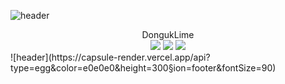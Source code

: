 ![header](https://capsule-render.vercel.app/api?type=egg&color=e0e0e0&height=300&section=header&text=DongukLim&fontSize=90)
<div align="center">
<center> DongukLime</center>
<a><img src="https://img.shields.io/badge/Java-007396?style=flat&logo=Java&logoColor=white"/></a> <a><img src="https://img.shields.io/badge/JavaScript-yellow?style=flat&logo=JavaScript&logoColor=white"/></a> <a><img src="https://img.shields.io/badge/Vue-green?style=flat&logo=Vue.js&logoColor=white"/></a>
</div>
![header](https://capsule-render.vercel.app/api?type=egg&color=e0e0e0&height=300&section=footer&fontSize=90)
